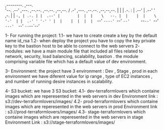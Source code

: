 ,--------.                                   ,---.                            
'--.  .--'  ,---.  ,--.--. ,--.--.  ,--,--. /  .-'  ,---.  ,--.--. ,--,--,--. 
   |  |    | .-. : |  .--' |  .--' ' ,-.  | |  `-, | .-. | |  .--' |        | 
   |  |    \   --. |  |    |  |    \ '-'  | |  .-' ' '-' ' |  |    |  |  |  | 
   `--'     `----' `--'    `--'     `--`--' `--'    `---'  `--'    `--`--`--' 
   
   
   1- For running the project:
      1.1- we have to create create a key by the default name id_rsa
      1.2- when deploy the project you have to copy the key private key to the bastion host to be able to 
           connect to the web servers
   2- modules:
      we have a main module file that included all files related to network, security, load balancing, scalability, bastion .
      the module comprising variable file which has a default value of dev environment.
      
   3- Environment:
      the project have 3 environment : Dev , Stage , prod
      in each environment we have diferent value for ip range , type of EC2 instances , and number of running desire instances in scalability.
      
   4- S3 bucket:
      we have 3 S3 bucket:
      4.1- dev-terraformlovers which containe images which are reperesented in the web servers in dev Environment
           link : s3://dev-terraformlovers/images/
      4.2- prod-terraformlovers which containe images which are reperesented in the web servers in prod Environment 
           link : s3://prod-terraformlovers/images/
      4.3- stage-terraformlovers which containe images which are reperesented in the web servers in stage Environment
            Link : s3://stage-terraformlovers/images/
            
